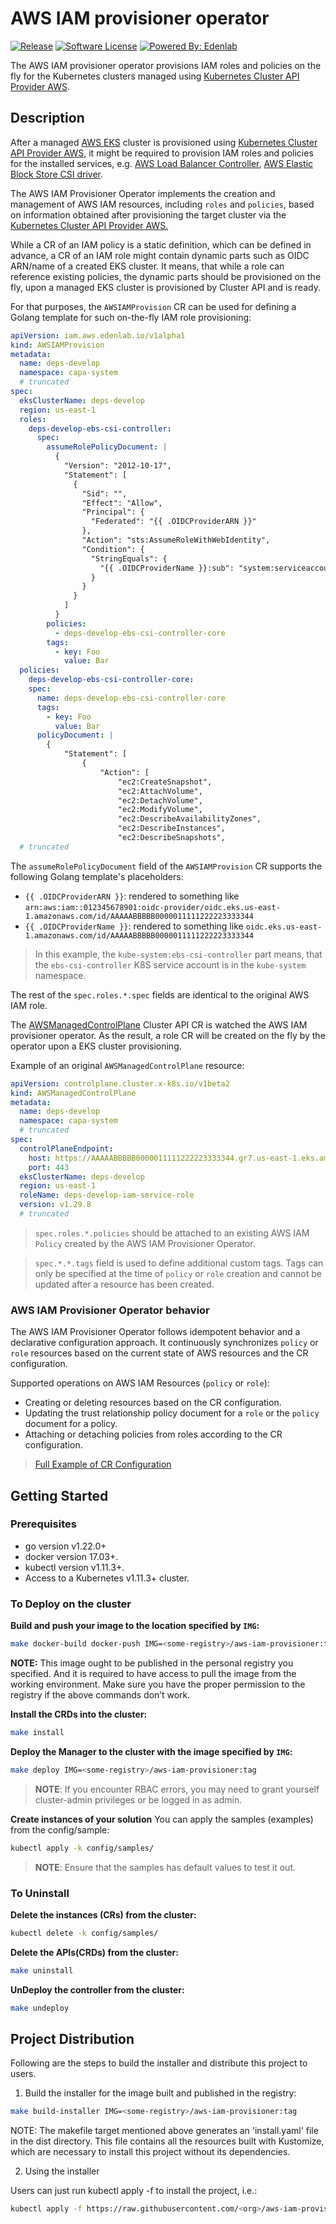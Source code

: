 # AWS IAM provisioner operator

[![Release](https://img.shields.io/github/v/release/edenlabllc/aws-iam-provisioner.operators.infra.svg?style=for-the-badge)](https://github.com/edenlabllc/aws-iam-provisioner.operators.infra/releases/latest)
[![Software License](https://img.shields.io/github/license/edenlabllc/aws-iam-provisioner.operators.infra.svg?style=for-the-badge)](LICENSE)
[![Powered By: Edenlab](https://img.shields.io/badge/powered%20by-edenlab-8A2BE2.svg?style=for-the-badge)](https://edenlab.io)

The AWS IAM provisioner operator provisions IAM roles and policies on the fly for the Kubernetes clusters
managed using [Kubernetes Cluster API Provider AWS](https://cluster-api-aws.sigs.k8s.io/getting-started).

## Description

After a managed [AWS EKS](https://aws.amazon.com/eks/) cluster is provisioned using
[Kubernetes Cluster API Provider AWS](https://cluster-api-aws.sigs.k8s.io/getting-started), it might be required
to provision IAM roles and policies for the installed services,
e.g. [AWS Load Balancer Controller](https://kubernetes-sigs.github.io/aws-load-balancer-controller/latest/),
[AWS Elastic Block Store CSI driver](https://github.com/kubernetes-sigs/aws-ebs-csi-driver/tree/master).

The AWS IAM Provisioner Operator implements the creation and management of AWS IAM resources, including `roles` and `policies`, 
based on information obtained after provisioning the target cluster via the [Kubernetes Cluster API Provider AWS.](https://cluster-api-aws.sigs.k8s.io/getting-started)

While a CR of an IAM policy is a static definition, which can be defined in advance, a CR of an IAM role might contain
dynamic parts such as OIDC ARN/name of a created EKS cluster. It means, that while a role can reference existing
policies,
the dynamic parts should be provisioned on the fly, upon a managed EKS cluster is provisioned by Cluster API and is
ready.

For that purposes, the `AWSIAMProvision` CR can be used for defining a Golang template for such on-the-fly IAM role
provisioning:

```yaml
apiVersion: iam.aws.edenlab.io/v1alpha1
kind: AWSIAMProvision
metadata:
  name: deps-develop
  namespace: capa-system
  # truncated
spec:
  eksClusterName: deps-develop
  region: us-east-1
  roles:
    deps-develop-ebs-csi-controller:
      spec:
        assumeRolePolicyDocument: |
          {
            "Version": "2012-10-17",
            "Statement": [
              {
                "Sid": "",
                "Effect": "Allow",
                "Principal": {
                  "Federated": "{{ .OIDCProviderARN }}"
                },
                "Action": "sts:AssumeRoleWithWebIdentity",
                "Condition": {
                  "StringEquals": {
                    "{{ .OIDCProviderName }}:sub": "system:serviceaccount:kube-system:ebs-csi-controller"
                  }
                }
              }
            ]
          }
        policies:
          - deps-develop-ebs-csi-controller-core
        tags:
          - key: Foo
            value: Bar
  policies:
    deps-develop-ebs-csi-controller-core:
    spec:
      name: deps-develop-ebs-csi-controller-core
      tags:
        - key: Foo
          value: Bar
      policyDocument: |
        {
            "Statement": [
                {
                    "Action": [
                        "ec2:CreateSnapshot",
                        "ec2:AttachVolume",
                        "ec2:DetachVolume",
                        "ec2:ModifyVolume",
                        "ec2:DescribeAvailabilityZones",
                        "ec2:DescribeInstances",
                        "ec2:DescribeSnapshots",
  # truncated
```

The `assumeRolePolicyDocument` field of the `AWSIAMProvision` CR supports the following Golang template's placeholders:

- `{{ .OIDCProviderARN }}`: rendered to something
  like `arn:aws:iam::012345678901:oidc-provider/oidc.eks.us-east-1.amazonaws.com/id/AAAAABBBBB0000011111222223333344`
- `{{ .OIDCProviderName }}`: rendered to something
  like `oidc.eks.us-east-1.amazonaws.com/id/AAAAABBBBB0000011111222223333344`

> In this example, the `kube-system:ebs-csi-controller` part means, that the `ebs-csi-controller` K8S service account is
> in the `kube-system` namespace.

The rest of the `spec.roles.*.spec` fields are identical to the original AWS IAM role.

The [AWSManagedControlPlane](https://cluster-api-aws.sigs.k8s.io/crd/#controlplane.cluster.x-k8s.io/v1beta2.AWSManagedControlPlane)
Cluster API CR is watched the AWS IAM provisioner operator. As the result, a role CR will be created on the fly by the
operator upon a EKS cluster provisioning.

Example of an original `AWSManagedControlPlane` resource:

```yaml
apiVersion: controlplane.cluster.x-k8s.io/v1beta2
kind: AWSManagedControlPlane
metadata:
  name: deps-develop
  namespace: capa-system
  # truncated
spec:
  controlPlaneEndpoint:
    host: https://AAAAABBBBB0000011111222223333344.gr7.us-east-1.eks.amazonaws.com
    port: 443
  eksClusterName: deps-develop
  region: us-east-1
  roleName: deps-develop-iam-service-role
  version: v1.29.8
  # truncated
```

> `spec.roles.*.policies` should be attached to an existing AWS IAM `Policy` created by the AWS IAM Provisioner Operator.

> `spec.*.*.tags` field is used to define additional custom tags. Tags can only be specified at the time of `policy` or `role`
> creation and cannot be updated after a resource has been created.

### AWS IAM Provisioner Operator behavior

The AWS IAM Provisioner Operator follows idempotent behavior and a declarative configuration approach.
It continuously synchronizes `policy` or `role` resources based on the current state of AWS resources and 
the CR configuration.

Supported operations on AWS IAM Resources (`policy` or `role`):
- Creating or deleting resources based on the CR configuration.
- Updating the trust relationship policy document for a `role` or the `policy` document for a policy.
- Attaching or detaching policies from roles according to the CR configuration.

> [Full Example of CR Configuration](config/samples/iam_v1alpha1_awsiamprovision.yaml)

## Getting Started

### Prerequisites

- go version v1.22.0+
- docker version 17.03+.
- kubectl version v1.11.3+.
- Access to a Kubernetes v1.11.3+ cluster.

### To Deploy on the cluster

**Build and push your image to the location specified by `IMG`:**

```sh
make docker-build docker-push IMG=<some-registry>/aws-iam-provisioner:tag
```

**NOTE:** This image ought to be published in the personal registry you specified.
And it is required to have access to pull the image from the working environment.
Make sure you have the proper permission to the registry if the above commands don’t work.

**Install the CRDs into the cluster:**

```sh
make install
```

**Deploy the Manager to the cluster with the image specified by `IMG`:**

```sh
make deploy IMG=<some-registry>/aws-iam-provisioner:tag
```

> **NOTE**: If you encounter RBAC errors, you may need to grant yourself cluster-admin
> privileges or be logged in as admin.

**Create instances of your solution**
You can apply the samples (examples) from the config/sample:

```sh
kubectl apply -k config/samples/
```

> **NOTE**: Ensure that the samples has default values to test it out.

### To Uninstall

**Delete the instances (CRs) from the cluster:**

```sh
kubectl delete -k config/samples/
```

**Delete the APIs(CRDs) from the cluster:**

```sh
make uninstall
```

**UnDeploy the controller from the cluster:**

```sh
make undeploy
```

## Project Distribution

Following are the steps to build the installer and distribute this project to users.

1. Build the installer for the image built and published in the registry:

```sh
make build-installer IMG=<some-registry>/aws-iam-provisioner:tag
```

NOTE: The makefile target mentioned above generates an 'install.yaml'
file in the dist directory. This file contains all the resources built
with Kustomize, which are necessary to install this project without
its dependencies.

2. Using the installer

Users can just run kubectl apply -f <URL for YAML BUNDLE> to install the project, i.e.:

```sh
kubectl apply -f https://raw.githubusercontent.com/<org>/aws-iam-provisioner/<tag or branch>/dist/install.yaml
```
